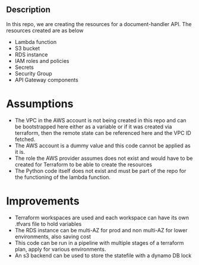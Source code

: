 ## Description
In this repo, we are creating the resources for a document-handler API. The resources created are as below

- Lambda function
- S3 bucket
- RDS instance
- IAM roles and policies
- Secrets
- Security Group
- API Gateway components

# Assumptions

- The VPC in the AWS account is not being created in this repo and can be bootstrapped here either as a variable or if it was created via terraform, then the remote state can be referenced here and the VPC ID fetched.
- The AWS account is a dummy value and this code cannot be applied as it is.
- The role the AWS provider assumes does not exist and would have to be created for Terraform to be able to create the resources
- The Python code itself does not exist and must be part of the repo for the functioning of the lambda function.

# Improvements

- Terraform workspaces are used and each workspace can have its own .tfvars file to hold variables
- The RDS instance can be multi-AZ for prod and non multi-AZ for lower environments, also saving cost
- This code can be run in a pipeline with multiple stages of a terraform plan, apply for various environments.
- An s3 backend can be used to store the statefile with a dynamo DB lock


